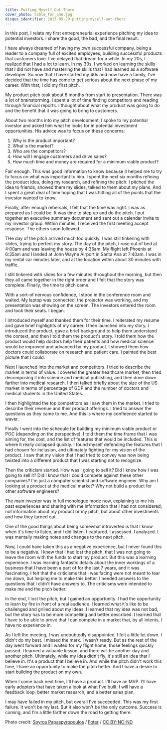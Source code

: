 ```yaml
---
title: Putting Myself Out There
cover_photo: table_for_one.jpg
disqus_identifier: 2015-05-29-putting-myself-out-there
---
```

In this post, I relate my first entrepreneurial experience pitching my
idea to potential investors. I share the good, the bad, and the final
result.

<!--more-->

I have always dreamed of having my own successful company, being a
leader to a company full of excited employees, building successful
products that customers love. I've delayed that dream for a while. In
my 20s, I realized that I had a lot to learn. In my 30s, I worked on
learning the skills that I did not have and mastering the skills that
I had learned as a software developer. So now that I have started my
40s and now have a family, I've decided that the time has come to get
serious about the next phase of my career. With that, I did my first
pitch.

My product pitch took about 8 months from start to presentation. There
was a lot of brainstorming. I spent a lot of time finding competitors
and reading through financial reports. I thought about what my product
was going to do and the benefit that it was going to bring to
customers.

About two months into my pitch development, I spoke to my potential
investor and asked him what he looks for in potential investment
opportunities. His advice was to focus on these concerns:

1. Why is the product important?
2. What is the market?
3. Who are the competitors?
4. How will I engage customers and drive sales?
5. How much time and money are required for a minimum viable product?

Fair enough. This was good information to know because it helped me
to try to focus on what was important to him. I spent the next six
months refining the product idea, doing my research, and refining the
pitch. I pitched the idea to friends, showed them my slides, talked to
them about my plans. And I spent a great deal of time hoping that I was
hitting all of the points that the investor wanted to know.

Finally, after enough rehersals, I felt that the time was right. I was
as prepared as I could be. It was time to step up and do the pitch. I
put together an executive summary document and sent out a calendar
invite to my investor group. Within minutes, I received the first
meeting accept response. The others soon followed.

THe day of the pitch arrived much too quickly. I was still tinkering
with slides, trying to perfect my story. The day of the pitch, I rose
out of bed at 4:00am and was leaving the house by 4:35am. My flight
left Phoenix at 6:35am and I landed at John Wayne Airport in Santa Ana
at 7:40am. I was in my rental car minutes later, and at the location
within about 30 minutes with traffic.

I still tinkered with slides for a few minutes throughout the morning,
but then they all came together in the right order and I felt that the
story was complete. Finally, the time to pitch came.

With a sort-of nervous confidence, I stood in the conference room and
waited. My laptop was connected, the projector was working, and my
presentation was showing on the screen. The investors entered the room
and took their seats. I began.

I introduced myself and thanked them for their time. I reiterated my
resume and gave brief highlights of my career. I then launched into my
story. I introduced the product, gave a brief background to help them
understand the context, and then I told them the product's story. I
told them how the product would help doctors help their patients and
how medical science would be improved and advanced by my product. I
showed them how doctors could collaborate on research and patient care.
I painted the best picture that I could.

Next I launched into the market and competitors. I tried to describe
the market in terms of value. I covered the greater healthcare market,
then tried decomposing it into science and medical publishing, and then
dove down farther into medical research. I then talked briefly about
the size of the US market in terms of percentage of GDP and the number
of doctors and medical students in the United States.

I then highlighted the top competitors as I saw them in the market. I
tried to describe their revenue and their product offerings. I tried to
answer the questions as they came to me. And this is where my
confidence started to waver.

Finally I went into the schedule for building my minimum viable product
or POC (depending on the perspective). I told them the time frame that
I was aiming for, the cost, and the list of features that would be
included. This is where it really collapsed quickly. I found myself
defending the features that I had chosen for inclusion, and ultimately
fighting for my vision of the product. I saw that my vision that I had
tried to convey was now being twisted into a different product that I
was starting not to recognize.

Then the criticism started. How was I going to sell it? Did I know how
I was going to sell it? Did I know that I could compete against these
other companies? I'm just a computer scientist and software engineer.
Why am I looking at a product at the medical market? Why not build a
product for other software engineers?

The main investor was in full monologue mode now, explaining to me his
past experiences and sharing with me information that I had not
considered; not information about my product or my pitch, but about
other investments and how they turned out.

One of the good things about being somewhat introverted is that I know
when it's time to listen, and I did listen. I captured. I assessed. I
analyzed. I was mentally making notes and changes to the next pitch.

Now, I could have taken this as a negative experience, but I never
found this to be a negative. I knew that I had lost the pitch, that I
was not going to leave the room with the funds to start my product.
But this was a learning experience. I was learning fantastic details
about the inner workings of a business that I have been a part of for
the last 7 years, and it was fascinating. I felt that the criticisms
that I was facing were not meant to tear me down, but helping me to
make this better. I needed answers to the questions that I didn't have
answers to. The criticisms were intended to make me and the pitch
better.

In the end, I lost the pitch, but I gained an opportunity. I had the
opportunity to learn by fire in front of a real audience. I learned
what it's like to be challenged and grilled about my ideas. I learned
that my idea was not bad, but the story has to be more compelling and
better described. I learned that I have to be able to prove that I can
compete in a market that, by all intents, I have no experience in.

As I left the meeting, I was undoubtedly disappointed. I felt a little
let down. I didn't do my best. I missed the mark. I wasn't ready. But
as the rest of the day went forward and I waited for my flight home,
those feelings quickly passed. I learned a valuable lesson, and there
will be another day and another pitch. Ultimately, while my idea
didn't fly, it's still an idea that I believe in. It's a product that
I believe in. And while the pitch didn't work this time, I have an
opportunity to make the pitch better. And I have a desire to start
building the product on my own.

When I come back next time, I'll have a product. I'll have an MVP.
I'll have early adopters that have taken a look at what I've built.
I will have a feedback loop, better market research, and a better
sales plan.

I may have failed in my pitch, but overall I've succeeded. This was
my first failure. It won't be my last. But it also won't be the only
outcome. Success is coming, and I'm a little farther down the road to
getting there.

<div class="cover-photo-credit">
Photo credit: <a href="https://www.flickr.com/photos/spyrospapaspyropoulos/15040440961/">Spyros Papaspyropoulos</a> / <a href="http://foter.com/">Foter</a> / <a href="http://creativecommons.org/licenses/by-nc-nd/2.0/">CC BY-NC-ND</a>
</div>

